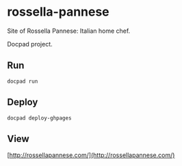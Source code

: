 rossella-pannese
================

Site of Rossella Pannese: Italian home chef.

Docpad project.

## Run

	docpad run

## Deploy

	docpad deploy-ghpages

## View

[http://rossellapannese.com/](http://rossellapannese.com/)
